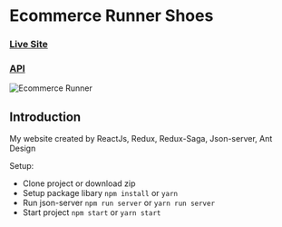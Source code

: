 # Ecommerce Runner Shoes

### [Live Site](http://runner-web.surge.sh/)

### [API](https://api-vuong-demo.herokuapp.com/)

![Ecommerce Runner](https://lh3.googleusercontent.com/hns3JGS5FYENYIQVMfnAv2DGMBj4vpSVx_rsu_SFMyRnECOHAg_C-Dlc71Qg3aH3dyy9MM78z-moYmjzsidLTMtiRQSFdfHWf_NCOog53Uaxx5kRBZamQiciXR92FdzqaZE-gW4ZceG5GQ7kSjSbuc7D4eK_F28vB3zwkn7F74uYfb01uWYLWUiJQ_n8InIPCz1mM8xQ2PKVEuNXecv9jcaOrsCumENmEmMN49CAwcwpw0qAeD46NLOdXtuZAAFiYMX-mek9zbTK2Q0ceW2kqb3OnU_7jfN9qTB8yePOheYEzy5oErr3j1l0_VZ6g4LL9xRFudWWPB3F432v8MPa_fH0MtSRJGU0rth6gxDwDpgDq-m5Eg3AaSguAGdGBVgftQSjXRQgD24PRvS8MYHyeevj7TxSzlPa8Mhne0Nlbzm3VSJEeedIwfz8v9qBiajY4561Vn8y9ivWRLCQfRsr6McpPTJfgCGHPJ5tMcwyAY9eN4QZcb6LxXLWkPAHfA5Wced8EGK843POiaRsUVktmCbDKQCSNx27l3dCLTaBdyPQcWMyLppnlvNn9pV01ZpDmwAl3zwW5YlrMg3jpAb2gxa1F4Nsqpwn6rhHA5pvcIKhp8SnuJMM4CJBJHr_GlBgjtatNMSZf00jYFZuNajGnRz4ooaJOj_QcJQTfmhNj3rxpGaewfPAp_VH8NBUkrUmPktnpsalkLwv-_f8W6y_fMjp=w503-h860-no?authuser=0)

## Introduction

My website created by ReactJs, Redux, Redux-Saga, Json-server, Ant Design

Setup:
- Clone project or download zip
- Setup package libary `npm install` or `yarn`
- Run json-server `npm run server` or `yarn run server`
- Start project `npm start` or `yarn start`
